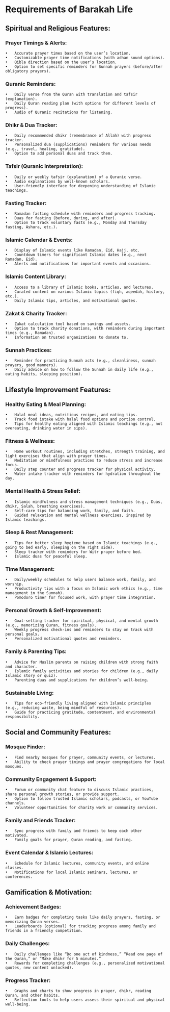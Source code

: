 # Requirements of Barakah Life

## Spiritual and Religious Features:

### Prayer Timings & Alerts:
	•	Accurate prayer times based on the user’s location.
	•	Customizable prayer time notifications (with adhan sound options).
	•	Qibla direction based on the user’s location.
	•	Option to set specific reminders for Sunnah prayers (before/after obligatory prayers).

### Quranic Reminders:
	•	Daily verse from the Quran with translation and tafsir (explanation).
	•	Daily Quran reading plan (with options for different levels of progress).
	•	Audio of Quranic recitations for listening.

### Dhikr & Dua Tracker:
	•	Daily recommended dhikr (remembrance of Allah) with progress tracker.
	•	Personalized dua (supplications) reminders for various needs (e.g., travel, healing, gratitude).
	•	Option to add personal duas and track them.

### Tafsir (Quranic Interpretation):
	•	Daily or weekly tafsir (explanation) of a Quranic verse.
	•	Audio explanations by well-known scholars.
	•	User-friendly interface for deepening understanding of Islamic teachings.

### Fasting Tracker:
	•	Ramadan fasting schedule with reminders and progress tracking.
	•	Duas for fasting (before, during, and after).
	•	Option to track voluntary fasts (e.g., Monday and Thursday fasting, Ashura, etc.).

### Islamic Calendar & Events:
	•	Display of Islamic events like Ramadan, Eid, Hajj, etc.
	•	Countdown timers for significant Islamic dates (e.g., next Ramadan, Eid).
	•	Alerts and notifications for important events and occasions.

### Islamic Content Library:
	•	Access to a library of Islamic books, articles, and lectures.
	•	Curated content on various Islamic topics (fiqh, aqeedah, history, etc.).
	•	Daily Islamic tips, articles, and motivational quotes.

### Zakat & Charity Tracker:
	•	Zakat calculation tool based on savings and assets.
	•	Option to track charity donations, with reminders during important times (e.g., Ramadan).
	•	Information on trusted organizations to donate to.

### Sunnah Practices:
	•	Reminder for practicing Sunnah acts (e.g., cleanliness, sunnah prayers, good manners).
	•	Daily advice on how to follow the Sunnah in daily life (e.g., eating habits, sleeping position).

## Lifestyle Improvement Features:

### Healthy Eating & Meal Planning:
	•	Halal meal ideas, nutritious recipes, and eating tips.
	•	Track food intake with halal food options and portion control.
	•	Tips for healthy eating aligned with Islamic teachings (e.g., not overeating, drinking water in sips).

### Fitness & Wellness:
	•	Home workout routines, including stretches, strength training, and light exercises that align with prayer times.
	•	Meditation or mindfulness practices to reduce stress and increase focus.
	•	Daily step counter and progress tracker for physical activity.
	•	Water intake tracker with reminders for hydration throughout the day.

### Mental Health & Stress Relief:
	•	Islamic mindfulness and stress management techniques (e.g., Duas, dhikr, Salah, breathing exercises).
	•	Self-care tips for balancing work, family, and faith.
	•	Guided relaxation and mental wellness exercises, inspired by Islamic teachings.

### Sleep & Rest Management:
	•	Tips for better sleep hygiene based on Islamic teachings (e.g., going to bed early, sleeping on the right side).
	•	Sleep tracker with reminders for Witr prayer before bed.
	•	Islamic duas for peaceful sleep.

### Time Management:
	•	Daily/weekly schedules to help users balance work, family, and worship.
	•	Productivity tips with a focus on Islamic work ethics (e.g., time management in the Sunnah).
	•	Pomodoro timer for focused work, with prayer time integration.

### Personal Growth & Self-Improvement:
	•	Goal-setting tracker for spiritual, physical, and mental growth (e.g., memorizing Quran, fitness goals).
	•	Weekly progress check-ins and reminders to stay on track with personal goals.
	•	Personalized motivational quotes and reminders.

### Family & Parenting Tips:
	•	Advice for Muslim parents on raising children with strong faith and character.
	•	Islamic family activities and stories for children (e.g., daily Islamic story or quiz).
	•	Parenting duas and supplications for children’s well-being.

### Sustainable Living:
	•	Tips for eco-friendly living aligned with Islamic principles (e.g., reducing waste, being mindful of resources).
	•	Guide for practicing gratitude, contentment, and environmental responsibility.

## Social and Community Features:

### Mosque Finder:
	•	Find nearby mosques for prayer, community events, or lectures.
	•	Ability to check prayer timings and prayer congregations for local mosques.

### Community Engagement & Support:
	•	Forum or community chat feature to discuss Islamic practices, share personal growth stories, or provide support.
	•	Option to follow trusted Islamic scholars, podcasts, or YouTube channels.
	•	Volunteer opportunities for charity work or community services.

### Family and Friends Tracker:
	•	Sync progress with family and friends to keep each other motivated.
	•	Family goals for prayer, Quran reading, and fasting.

### Event Calendar & Islamic Lectures:
	•	Schedule for Islamic lectures, community events, and online classes.
	•	Notifications for local Islamic seminars, lectures, or conferences.

## Gamification & Motivation:

### Achievement Badges:
	•	Earn badges for completing tasks like daily prayers, fasting, or memorizing Quran verses.
	•	Leaderboards (optional) for tracking progress among family and friends in a friendly competition.

### Daily Challenges:
	•	Daily challenges like “Do one act of kindness,” “Read one page of the Quran,” or “Make dhikr for 5 minutes.”
	•	Rewards for completing challenges (e.g., personalized motivational quotes, new content unlocked).

### Progress Tracker:
	•	Graphs and charts to show progress in prayer, dhikr, reading Quran, and other habits.
	•	Reflection tools to help users assess their spiritual and physical well-being.
